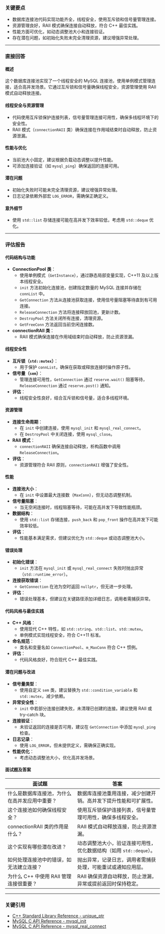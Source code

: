 ### 关键要点
- 数据库连接池代码实现功能齐全，线程安全，使用互斥锁和信号量管理连接。
- 资源管理良好，RAII 模式确保连接自动释放，符合 C++ 最佳实践。
- 性能方面可优化，如动态调整池大小和连接验证。
- 存在潜在问题，如初始化失败未完全清理资源，建议增强异常处理。

---

### 直接回答

#### 概述
这个数据库连接池实现了一个线程安全的 MySQL 连接池，使用单例模式管理连接，适合高并发场景。它通过互斥锁和信号量确保线程安全，资源管理使用 RAII 模式自动释放连接。

#### 线程安全与资源管理
- 代码使用互斥锁保护连接列表，信号量管理连接可用性，确保多线程环境下的安全性。
- RAII 模式（`connectionRAII` 类）确保连接在作用域结束时自动释放，防止资源泄漏。

#### 性能与优化
- 当前池大小固定，建议根据负载动态调整以提升性能。
- 可添加连接验证（如 `mysql_ping`）确保返回的连接可用。

#### 潜在问题
- 初始化失败时可能未完全清理资源，建议增强异常处理。
- 日志记录依赖外部宏 `LOG_ERROR`，需确保正确定义。

#### 意外细节
- 使用 `std::list` 存储连接可能在高并发下效率较低，考虑用 `std::deque` 优化。

---

### 评估报告

#### 代码结构与功能
- **ConnectionPool 类**：
  - 使用单例模式（`GetInstance`），通过静态局部变量实现，C++11 及以上版本线程安全。
  - `init` 方法初始化连接池，创建指定数量的 MySQL 连接并存储在 `connList` 中。
  - `GetConnection` 方法从连接池获取连接，使用信号量阻塞等待直到有可用连接。
  - `ReleaseConnection` 方法将连接释放回池，更新计数。
  - `DestroyPool` 方法关闭所有连接，清理资源。
  - `GetFreeConn` 方法返回当前空闲连接数。
- **connectionRAII 类**：
  - RAII 模式确保连接在作用域结束时自动释放，防止资源泄漏。

#### 线程安全性
- **互斥锁（`std::mutex`）**：
  - 用于保护 `connList`，确保在获取或释放连接时操作原子性。
- **信号量（`sem`）**：
  - 管理连接可用性，`GetConnection` 通过 `reserve.wait()` 阻塞等待，`ReleaseConnection` 通过 `reserve.post()` 通知。
- **评估**：
  - 线程安全性良好，结合互斥锁和信号量，适合多线程环境。

#### 资源管理
- **连接生命周期**：
  - 在 `init` 中创建连接，使用 `mysql_init` 和 `mysql_real_connect`。
  - 在 `DestroyPool` 中关闭连接，使用 `mysql_close`。
- **RAII 模式**：
  - `connectionRAII` 确保连接自动释放，析构函数中调用 `ReleaseConnection`。
- **评估**：
  - 资源管理符合 RAII 原则，`connectionRAII` 增强了安全性。

#### 性能
- **连接池大小**：
  - 在 `init` 中设置最大连接数（`MaxConn`），但无动态调整机制。
- **信号量阻塞**：
  - 当无空闲连接时，线程阻塞等待，可能在高并发下导致性能瓶颈。
- **数据结构**：
  - 使用 `std::list` 存储连接，`push_back` 和 `pop_front` 操作在高并发下可能效率较低。
- **评估**：
  - 性能基本满足需求，但建议优化为 `std::deque` 或动态调整池大小。

#### 错误处理
- **初始化错误**：
  - `init` 方法在 `mysql_init` 或 `mysql_real_connect` 失败时抛出异常（`std::runtime_error`）。
- **连接获取错误**：
  - `GetConnection` 在池为空时返回 `nullptr`，但无进一步处理。
- **评估**：
  - 错误处理基本，但建议在关键路径添加详细日志，调用者需捕获异常。

#### 代码风格与最佳实践
- **C++ 风格**：
  - 使用现代 C++ 特性，如 `std::string`、`std::list`、`std::mutex`。
  - 单例模式实现线程安全，符合 C++11 标准。
- **命名规范**：
  - 类名和变量名如 `ConnectionPool`、`m_MaxConn` 符合 C++ 惯例。
- **评估**：
  - 代码风格良好，符合现代 C++ 最佳实践。

#### 潜在问题与改进
- **信号量类型**：
  - 使用自定义 `sem` 类，建议替换为 `std::condition_variable` 和 `std::mutex`，减少依赖。
- **异常安全性**：
  - `init` 中若部分连接创建失败，未清理已创建的连接。建议使用 RAII 或 try-catch 块。
- **连接验证**：
  - 未验证返回的连接是否可用，建议在 `GetConnection` 中添加 `mysql_ping` 检查。
- **日志记录**：
  - 使用 `LOG_ERROR`，但未提供定义，需确保正确实现。
- **性能优化**：
  - 考虑动态调整池大小，优化高并发场景。

#### 面试题及答案

| **面试题**                                      | **答案**                                                                 |
|-------------------------------------------------|--------------------------------------------------------------------------|
| 什么是数据库连接池，为什么在高并发应用中重要？   | 数据库连接池重用连接，减少创建开销。高并发下提升性能和可扩展性。         |
| 这个连接池如何确保线程安全？                    | 使用互斥锁保护连接列表，信号量管理可用性，确保多线程安全。               |
| connectionRAII 类的作用是什么？                 | RAII 模式自动释放连接，防止资源泄漏。                                   |
| 这个实现有哪些潜在改进？                        | 动态调整池大小，验证连接可用性，优化数据结构（如用 `std::deque`）。       |
| 如何处理连接池中的错误，如无法建立连接？         | 抛出异常，记录日志，调用者需捕获处理，可能重试或通知应用层。             |
| 为什么 C++ 中使用 RAII 管理连接很重要？          | RAII 确保资源自动释放，防止泄漏，异常或提前返回时保持稳定。               |

---

### 关键引用
- [C++ Standard Library Reference - unique_ptr](https://en.cppreference.com/w/cpp/memory/unique_ptr)
- [MySQL C API Reference - mysql_init](https://dev.mysql.com/doc/c-api/8.0/en/mysql-init.html)
- [MySQL C API Reference - mysql_real_connect](https://dev.mysql.com/doc/c-api/8.0/en/mysql-real-connect.html)